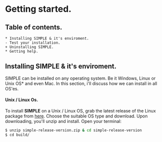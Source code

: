 # Getting started.
## Table of contents.
    * Installing SIMPLE & it's enviroment.
    - Test your installation.
    + Uninstalling SIMPLE.
    * Getting help.
## Installing SIMPLE & it's enviroment.
SIMPLE can be installed on any operating system. Be it Windows, Linux or Unix OS* and even Mac. In this section, i'll discuss how we can install in all OS'es.
#### Unix / Linux Os.
To install **SIMPLE** on a Unix / Linux OS, grab the latest release of the Linux package from [here](https://github.com/simple-lang/simple/releases). Choose the suitable OS type and download.
Upon downloading, you'll unzip and install. Open your terminal:
```sh
$ unzip simple-release-version.zip & cd simple-release-version
$ cd build/
```